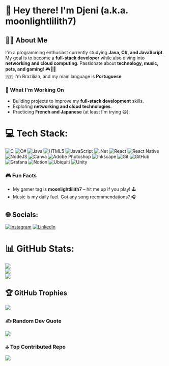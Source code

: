 # 👋 Hey there! I'm Djeni (a.k.a. moonlightlilith7)  

## 👩‍💻 About Me
I'm a programming enthusiast currently studying **Java, C#, and JavaScript**. My goal is to become a **full-stack developer** while also diving into **networking and cloud computing**. Passionate about **technology, music, pets, and gaming**! 🎮🎵🐾  
🇧🇷 I'm Brazilian, and my main language is **Portuguese**. 

### 🚀 What I'm Working On
- Building projects to improve my **full-stack development** skills.
- Exploring **networking and cloud technologies**.
- Practicing **French and Japanese** (at least I'm trying 😆).

# 💻 Tech Stack:
![C](https://img.shields.io/badge/c-%2300599C.svg?style=for-the-badge&logo=c&logoColor=white) ![C#](https://img.shields.io/badge/c%23-%23239120.svg?style=for-the-badge&logo=csharp&logoColor=white) ![Java](https://img.shields.io/badge/java-%23ED8B00.svg?style=for-the-badge&logo=openjdk&logoColor=white) ![HTML5](https://img.shields.io/badge/html5-%23E34F26.svg?style=for-the-badge&logo=html5&logoColor=white) ![JavaScript](https://img.shields.io/badge/javascript-%23323330.svg?style=for-the-badge&logo=javascript&logoColor=%23F7DF1E) ![.Net](https://img.shields.io/badge/.NET-5C2D91?style=for-the-badge&logo=.net&logoColor=white) ![React](https://img.shields.io/badge/react-%2320232a.svg?style=for-the-badge&logo=react&logoColor=%2361DAFB) ![React Native](https://img.shields.io/badge/react_native-%2320232a.svg?style=for-the-badge&logo=react&logoColor=%2361DAFB) ![NodeJS](https://img.shields.io/badge/node.js-6DA55F?style=for-the-badge&logo=node.js&logoColor=white) ![Canva](https://img.shields.io/badge/Canva-%2300C4CC.svg?style=for-the-badge&logo=Canva&logoColor=white) ![Adobe Photoshop](https://img.shields.io/badge/adobe%20photoshop-%2331A8FF.svg?style=for-the-badge&logo=adobe%20photoshop&logoColor=white) ![Inkscape](https://img.shields.io/badge/Inkscape-e0e0e0?style=for-the-badge&logo=inkscape&logoColor=080A13) ![Git](https://img.shields.io/badge/git-%23F05033.svg?style=for-the-badge&logo=git&logoColor=white) ![GitHub](https://img.shields.io/badge/github-%23121011.svg?style=for-the-badge&logo=github&logoColor=white) ![Grafana](https://img.shields.io/badge/grafana-%23F46800.svg?style=for-the-badge&logo=grafana&logoColor=white) ![Notion](https://img.shields.io/badge/Notion-%23000000.svg?style=for-the-badge&logo=notion&logoColor=white) ![Ubiquiti](https://img.shields.io/badge/ubiquiti-%230559C9.svg?style=for-the-badge&logo=ubiquiti&logoColor=white) ![Unity](https://img.shields.io/badge/unity-%23000000.svg?style=for-the-badge&logo=unity&logoColor=white)

### 🎮 Fun Facts
- My gamer tag is **moonlightlilith7** – hit me up if you play! 🕹️
- Music is my daily fuel. Got any song recommendations? 🎧


## 🌐 Socials:
[![Instagram](https://img.shields.io/badge/Instagram-%23E4405F.svg?logo=Instagram&logoColor=white)](https://instagram.com/@moonlightdjeni) [![LinkedIn](https://img.shields.io/badge/LinkedIn-%230077B5.svg?logo=linkedin&logoColor=white)](https://linkedin.com/in/djenifer-muck-5896a4275) 


# 📊 GitHub Stats:
![](https://github-readme-stats.vercel.app/api?username=djenimuck&theme=dark&hide_border=false&include_all_commits=false&count_private=false)<br/>
![](https://nirzak-streak-stats.vercel.app/?user=djenimuck&theme=dark&hide_border=false)<br/>
![](https://github-readme-stats.vercel.app/api/top-langs/?username=djenimuck&theme=dark&hide_border=false&include_all_commits=false&count_private=false&layout=compact)

## 🏆 GitHub Trophies
![](https://github-profile-trophy.vercel.app/?username=djenimuck&theme=catppuccin_mocha&no-frame=false&no-bg=true&margin-w=4)

### ✍️ Random Dev Quote
![](https://quotes-github-readme.vercel.app/api?type=horizontal&theme=radical)

### 🔝 Top Contributed Repo
![](https://github-contributor-stats.vercel.app/api?username=djenimuck&limit=5&theme=catppuccin_mocha&combine_all_yearly_contributions=true)
